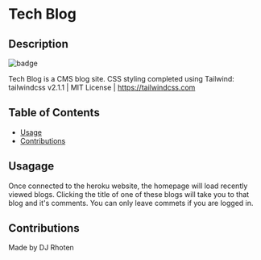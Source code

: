 # Tech Blog

## Description
![badge](https://img.shields.io/badge/license-MIT-blue)

Tech Blog is a CMS blog site. CSS styling completed using Tailwind: tailwindcss v2.1.1 | MIT License | https://tailwindcss.com

## Table of Contents
  * [Usage](#usage)
  * [Contributions](#cotributions)

      
## Usagage
Once connected to the heroku website, the homepage will load recently viewed blogs. Clicking the title of one of these blogs will take you to that blog and it's comments. You can only leave commets if you are logged in.

## Contributions
Made by DJ Rhoten
